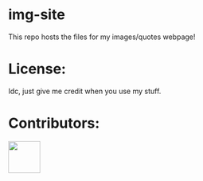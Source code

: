 # img-site
This repo hosts the files for my images/quotes webpage!


# License:
Idc, just give me credit when you use my stuff.

# Contributors:
<img src="https://github.com/Jcodeerd.png" width="64">
